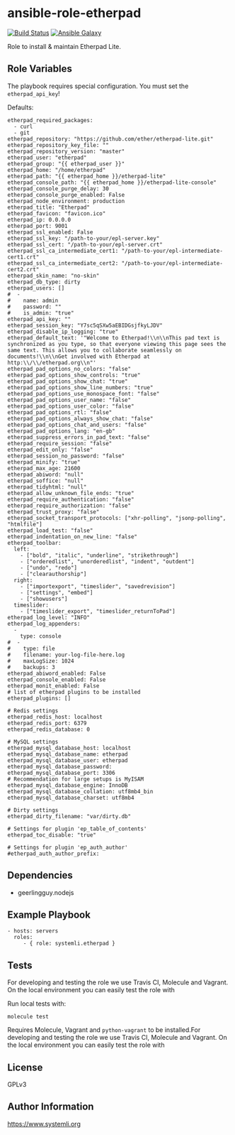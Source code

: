 # ansible-role-etherpad


[![Build Status](https://travis-ci.org/systemli/ansible-role-etherpad.svg?branch=master)](https://travis-ci.org/systemli/ansible-role-etherpad)
[![Ansible Galaxy](http://img.shields.io/badge/ansible--galaxy-etherpad-blue.svg)](https://galaxy.ansible.com/systemli/etherpad/)

Role to install & maintain Etherpad Lite.

## Role Variables

The playbook requires special configuration. You must set the `etherpad_api_key`!

Defaults:

    etherpad_required_packages:
      - curl
      - git
    etherpad_repository: "https://github.com/ether/etherpad-lite.git"
    etherpad_repository_key_file: ""
    etherpad_repository_version: "master"
    etherpad_user: "etherpad"
    etherpad_group: "{{ etherpad_user }}"
    etherpad_home: "/home/etherpad"
    etherpad_path: "{{ etherpad_home }}/etherpad-lite"
    etherpad_console_path: "{{ etherpad_home }}/etherpad-lite-console"
    etherpad_console_purge_delay: 30
    etherpad_console_purge_enabled: False
    etherpad_node_environment: production
    etherpad_title: "Etherpad"
    etherpad_favicon: "favicon.ico"
    etherpad_ip: 0.0.0.0
    etherpad_port: 9001
    etherpad_ssl_enabled: False
    etherpad_ssl_key: "/path-to-your/epl-server.key"
    etherpad_ssl_cert: "/path-to-your/epl-server.crt"
    etherpad_ssl_ca_intermediate_cert1: "/path-to-your/epl-intermediate-cert1.crt"
    etherpad_ssl_ca_intermediate_cert2: "/path-to-your/epl-intermediate-cert2.crt"
    etherpad_skin_name: "no-skin"
    etherpad_db_type: dirty
    etherpad_users: []
    #  -
    #    name: admin
    #    password: ""
    #    is_admin: "true"
    etherpad_api_key: ""
    etherpad_session_key: "Y7sc5qSXw5aEBIDGsjfkyLJDV"
    etherpad_disable_ip_logging: "true"
    etherpad_default_text: '"Welcome to Etherpad!\\n\\nThis pad text is synchronized as you type, so that everyone viewing this page sees the same text. This allows you to collaborate seamlessly on documents!\\n\\nGet involved with Etherpad at http:\\/\\/etherpad.org\\n"'
    etherpad_pad_options_no_colors: "false"
    etherpad_pad_options_show_controls: "true"
    etherpad_pad_options_show_chat: "true"
    etherpad_pad_options_show_line_numbers: "true"
    etherpad_pad_options_use_monospace_font: "false"
    etherpad_pad_options_user_name: "false"
    etherpad_pad_options_user_color: "false"
    etherpad_pad_options_rtl: "false"
    etherpad_pad_options_always_show_chat: "false"
    etherpad_pad_options_chat_and_users: "false"
    etherpad_pad_options_lang: "en-gb"
    etherpad_suppress_errors_in_pad_text: "false"
    etherpad_require_session: "false"
    etherpad_edit_only: "false"
    etherpad_session_no_password: "false"
    etherpad_minify: "true"
    etherpad_max_age: 21600
    etherpad_abiword: "null"
    etherpad_soffice: "null"
    etherpad_tidyhtml: "null"
    etherpad_allow_unknown_file_ends: "true"
    etherpad_require_authentication: "false"
    etherpad_require_authorization: "false"
    etherpad_trust_proxy: "false"
    etherpad_socket_transport_protocols: ["xhr-polling", "jsonp-polling", "htmlfile"]
    etherpad_load_test: "false"
    etherpad_indentation_on_new_line: "false"
    etherpad_toolbar:
      left:
        - ["bold", "italic", "underline", "strikethrough"]
        - ["orderedlist", "unorderedlist", "indent", "outdent"]
        - ["undo", "redo"]
        - ["clearauthorship"]
      right:
        - ["importexport", "timeslider", "savedrevision"]
        - ["settings", "embed"]
        - ["showusers"]
      timeslider:
        - ["timeslider_export", "timeslider_returnToPad"]
    etherpad_log_level: "INFO"
    etherpad_log_appenders:
      -
        type: console
    #  -
    #    type: file
    #    filename: your-log-file-here.log
    #    maxLogSize: 1024
    #    backups: 3
    etherpad_abiword_enabled: False
    etherpad_console_enabled: False
    etherpad_monit_enabled: False
    # list of etherpad plugins to be installed
    etherpad_plugins: []
    
    # Redis settings
    etherpad_redis_host: localhost
    etherpad_redis_port: 6379
    etherpad_redis_database: 0
    
    # MySQL settings
    etherpad_mysql_database_host: localhost
    etherpad_mysql_database_name: etherpad
    etherpad_mysql_database_user: etherpad
    etherpad_mysql_database_password:
    etherpad_mysql_database_port: 3306
    # Recommendation for large setups is MyISAM
    etherpad_mysql_database_engine: InnoDB
    etherpad_mysql_database_collation: utf8mb4_bin
    etherpad_mysql_database_charset: utf8mb4
    
    # Dirty settings
    etherpad_dirty_filename: "var/dirty.db"

    # Settings for plugin 'ep_table_of_contents'
    etherpad_toc_disable: "true"

    # Settings for plugin 'ep_auth_author'
    #etherpad_auth_author_prefix:

## Dependencies

 * geerlingguy.nodejs

## Example Playbook

    - hosts: servers
      roles:
         - { role: systemli.etherpad }

Tests
-----

For developing and testing the role we use Travis CI, Molecule and Vagrant. On the local environment you can easily test the role with

Run local tests with:

```
molecule test 
```

Requires Molecule, Vagrant and `python-vagrant` to be installed.For developing and testing the role we use Travis CI, Molecule and Vagrant. On the local environment you can easily test the role with


## License

GPLv3

## Author Information

https://www.systemli.org
